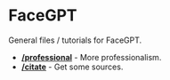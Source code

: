 # FaceGPT
General files / tutorials for FaceGPT.


- **[/professional](http://a)** - More professionalism.
- **[/citate](http://a)** - Get some sources.
